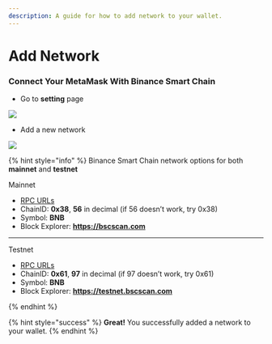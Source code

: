 ```yaml
---
description: A guide for how to add network to your wallet.
---
```


# Add Network

### Connect Your MetaMask With Binance Smart Chain <a href="#connect-your-metamask-with-binance-smart-chain" id="connect-your-metamask-with-binance-smart-chain"></a>

* Go to **setting** page

![](https://lh5.googleusercontent.com/NqWPIv1MrMJ-W2wDKjxtdxcdFhDwiqhsZ6G6MY6FQnhxPTCCPfPHBJ59vBl1ddxpbfV11ufETWAolV1s9YjCYHPeJCKW1S-sr8gfjcFt3swXM-p3IgafNBqPZ86DvThK-I9gKbrw)

* Add a new network

![](https://lh5.googleusercontent.com/wRHX351ldc2PWT1wXE6U1NYyUkaEmVHVoA0Ex4LKz51prqRgwJcBCs2DhL0lQ3PVmE7Sv2dE02ReXcHlXNaf0lczFZtFl5htOtAzUYkDzu5eySe7y4wpcMaCzY6GaHv6NCXM1qZQ)

{% hint style="info" %}
Binance Smart Chain network options for both **mainnet** and **testnet**



Mainnet

* [RPC URLs](https://docs.binance.org/smart-chain/developer/rpc.html)
* ChainID: **0x38**, **56** in decimal (if 56 doesn’t work, try 0x38)
* Symbol: **BNB**
* Block Explorer: **https://bscscan.com**

****

Testnet

* [RPC URLs](https://docs.binance.org/smart-chain/developer/rpc.html)
* ChainID: **0x61**, **97** in decimal (if 97 doesn’t work, try 0x61)
* Symbol: **BNB**
* Block Explorer: **https://testnet.bscscan.com**


{% endhint %}

{% hint style="success" %}
**Great!** You successfully added a network to your wallet.&#x20;
{% endhint %}

